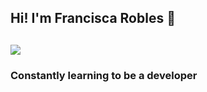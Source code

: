 ## Hi!  I'm Francisca Robles 👋 

<h2><img src="![image](https://github.com/user-attachments/assets/f3d243ff-4ff9-471e-9868-7e8f23d9a874)" widht="300px"> </h2>

<h3>Constantly learning to be a developer </h3>




<!--
**Fran029/Fran029** is a ✨ _special_ ✨ repository because its `README.md` (this file) appears on your GitHub profile.

 

Here are some ideas to get you started:

-  I’m currently working on ...
.
-  Fun fact: ...
-->

